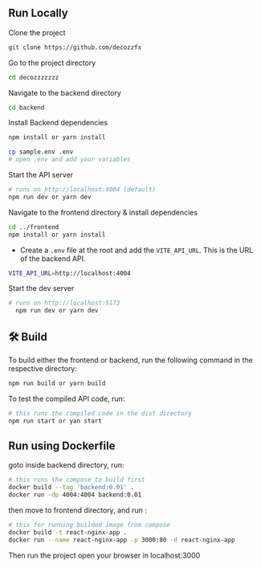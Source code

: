 ## Run Locally

Clone the project

```bash
git clone https://github.com/decozzfx
```

Go to the project directory

```bash
cd decozzzzzzz
```

Navigate to the backend directory

```bash
cd backend
```

Install Backend dependencies

```bash
npm install or yarn install
```

```bash
cp sample.env .env
# open .env and add your variables
```

Start the API server

```bash
# runs on http://localhost:4004 (default)
npm run dev or yarn dev
```

Navigate to the frontend directory & install dependencies

```bash
cd ../frontend
npm install or yarn install
```

- Create a `.env` file at the root and add the `VITE_API_URL`. This is the URL of the backend API.

```bash
VITE_API_URL=http://localhost:4004
```

Start the dev server

```bash
# runs on http://localhost:5173
  npm run dev or yarn dev
```

## 🛠️ Build

To build either the frontend or backend, run the following command in the respective directory:

```bash
npm run build or yarn build
```

To test the compiled API code, run:

```bash
# this runs the compiled code in the dist directory
npm run start or yan start
```

## Run using Dockerfile

goto inside backend directory, run:

```bash
# this runs the compose to build first
docker build --tag 'backend:0.01' .
docker run -dp 4004:4004 backend:0.01
```

then move to frontend directory, and run :

```bash
# this for running builded image from compose
docker build -t react-nginx-app .
docker run --name react-nginx-app -p 3000:80 -d react-nginx-app
```

Then run the project
open your browser in localhost:3000
